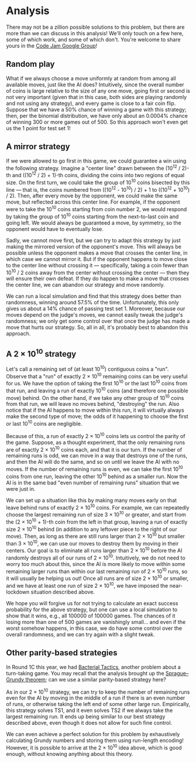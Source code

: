 # Analysis

There may not be a zillion possible solutions to this problem, but there are more than we can discuss in this analysis! We'll only touch on a few here, some of which work, and some of which don't. You're welcome to share yours in the [Code Jam Google Group](https://groups.google.com/forum/#!forum/google-code)!

## Random play

What if we always choose a move uniformly at random from among all available moves, just like the AI does? Intuitively, since the overall number of coins is large relative to the size of any one move, going first or second is not very important (given that in this case, both sides are playing randomly and not using any strategy), and every game is close to a fair coin flip. Suppose that we have a 50% chance of winning a game with this strategy; then, per the binomial distribution, we have only about an 0.0004% chance of winning 300 or more games out of 500. So this approach won't even get us the 1 point for test set 1!

## A mirror strategy

If we were allowed to go first in this game, we could guarantee a win using the following strategy. Imagine a "center line" drawn between the (10<sup>12</sup> / 2)-th and ((10<sup>12</sup> / 2) + 1)-th coins, dividing the coins into two regions of equal size. On the first turn, we could take the group of 10<sup>10</sup> coins bisected by this line — that is, the coins numbered from ((10<sup>12</sup> - 10<sup>10</sup>) / 2) + 1 to ((10<sup>12</sup> + 10<sup>10</sup>) / 2). Then, after every move by the opponent, we could make the same move, but reflected across this center line. For example, if the opponent were to take the 10<sup>10</sup> coins starting from coin number 2, we would respond by taking the group of 10<sup>10</sup> coins starting from the next-to-last coin and going left. We would always be guaranteed a move, by symmetry, so the opponent would have to eventually lose.

Sadly, we cannot move first, but we can try to adapt this strategy by just making the mirrored version of the opponent's move. This will always be possible unless the opponent makes a move that crosses the center line, in which case we cannot mirror it. But if the opponent happens to move close to the center line without crossing it — specifically, taking a coin fewer than 10<sup>10</sup> / 2 coins away from the center without crossing the center — then they will ensure their own defeat. If they do happen to make a move that crosses the center line, we can abandon our strategy and move randomly.

We can run a local simulation and find that this strategy does better than randomness, winning around 57.5% of the time. Unfortunately, this only gives us about a 14% chance of passing test set 1. Moreover, because our moves depend on the judge's moves, we cannot easily tweak the judge's randomness; we only get some control over that once the judge has made a move that hurts our strategy. So, all in all, it's probably best to abandon this approach.

## A 2 × 10<sup>10</sup> strategy

Let's call a remaining set of (at least 10<sup>10</sup>) contiguous coins a "run". Observe that a "run" of exactly 2 × 10<sup>10</sup> remaining coins can be very useful for us. We have the option of taking the first 10<sup>10</sup> or the last 10<sup>10</sup> coins from that run, and leaving a run of exactly 10<sup>10</sup> coins (and therefore one possible move) behind. On the other hand, if we take any other group of 10<sup>10</sup> coins from that run, we will leave no moves behind, "destroying" the run. Also notice that if the AI happens to move within this run, it will virtually always make the second type of move; the odds of it happening to choose the first or last 10<sup>10</sup> coins are negligible.

Because of this, a run of exactly 2 × 10<sup>10</sup> coins lets us control the parity of the game. Suppose, as a thought experiment, that the only remaining runs are of exactly 2 × 10<sup>10</sup> coins each, and that it is our turn. If the number of remaining runs is odd, we can move in a way that destroys one of the runs, and then the AI will do the same, and so on until we leave the AI with no moves. If the number of remaining runs is even, we can take the first 10<sup>10</sup> coins from one run, leaving the other 10<sup>10</sup> behind as a smaller run. Now the AI is in the same bad "even number of remaining runs" situation that we were just in.

We can set up a situation like this by making many moves early on that leave behind runs of exactly 2 × 10<sup>10</sup> coins. For example, we can repeatedly choose the largest remaining run of size 3 × 10<sup>10</sup> or greater, and start from the (2 × 10<sup>10</sup> + 1)-th coin from the left in that group, leaving a run of exactly size 2 × 10<sup>10</sup> behind (in addition to any leftover piece to the right of our move). Then, as long as there are still runs larger than 2 × 10<sup>10</sup> but smaller than 3 × 10<sup>10</sup>, we can use our moves to destroy them by moving in their centers. Our goal is to eliminate all runs larger than 2 × 10<sup>10</sup> before the AI randomly destroys all of our runs of 2 × 10<sup>10</sup>. Intuitively, we do not need to worry too much about this, since the AI is more likely to move within some remaining larger runs than within our last remaining run of 2 × 10<sup>10</sup> runs, so it will usually be helping us out! Once all runs are of size 2 × 10<sup>10</sup> or smaller, and we have at least one run of size 2 × 10<sup>10</sup>, we have imposed the near-lockdown situation described above.

We hope you will forgive us for not trying to calculate an exact success probability for the above strategy, but one can use a local simulation to show that it wins, e.g., all 100000 of 100000 games. The chances of it losing more than one of 500 games are vanishingly small... and even if the worst somehow happens, in this case, we do have some control over the overall randomness, and we can try again with a slight tweak.

## Other parity-based strategies

In Round 1C this year, we had [Bacterial Tactics](/Round%201C/Bacterial%20Tactics/README.md), another problem about a turn-taking game. You may recall that the analysis brought up the [Sprague–Grundy theorem](https://en.wikipedia.org/wiki/Sprague%E2%80%93Grundy_theorem); can we use a similar parity-based strategy here?

As in our 2 × 10<sup>10</sup> strategy, we can try to keep the number of remaining runs even for the AI by moving in the middle of a run if there is an even number of runs, or otherwise taking the left end of some other large run. Empirically, this strategy solves TS1, and it even solves TS2 if we always take the largest remaining run. It ends up being similar to our best strategy described above, even though it does not allow for such fine control.

We can even achieve a perfect solution for this problem by exhaustively calculating Grundy numbers and storing them using run-length encoding! However, it is possible to arrive at the 2 × 10<sup>10</sup> idea above, which is good enough, without knowing anything about this theory.
